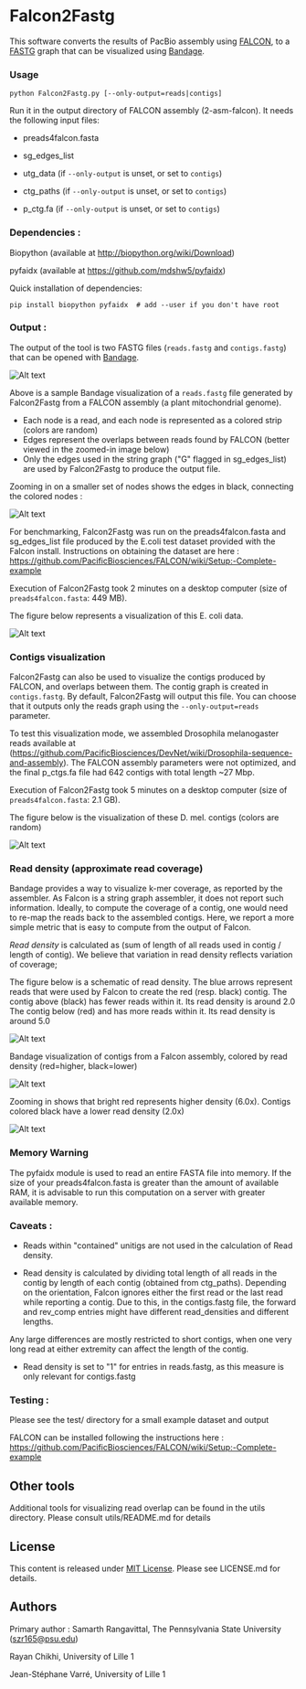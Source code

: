 # Falcon2Fastg 

This software converts the results of PacBio assembly using [FALCON](https://github.com/PacificBiosciences/FALCON), to a [FASTG](http://fastg.sourceforge.net/) graph that can be visualized using [Bandage](http://rrwick.github.io/Bandage/).

### Usage

    python Falcon2Fastg.py [--only-output=reads|contigs]

Run it in the output directory of FALCON assembly (2-asm-falcon). It needs 
the following input files:

* preads4falcon.fasta

* sg_edges_list 

* utg_data (if `--only-output` is unset, or set to `contigs`)

* ctg_paths (if `--only-output` is unset, or set to `contigs`)

* p_ctg.fa (if `--only-output` is unset, or set to `contigs`)



### Dependencies :

Biopython (available at http://biopython.org/wiki/Download)

pyfaidx (available at https://github.com/mdshw5/pyfaidx)

Quick installation of dependencies:

    pip install biopython pyfaidx  # add --user if you don't have root

### Output : 

The output of the tool is two FASTG files (``reads.fastg`` and ``contigs.fastg``) that can be opened with 
[Bandage](http://rrwick.github.io/Bandage/).

![Alt text](/img/Falcon2Fastg_after_bandage.png?raw=true "Falcon2Fastg after Bandage")


Above is a sample Bandage visualization of a ``reads.fastg`` file generated by 
Falcon2Fastg from a FALCON assembly (a plant mitochondrial genome).

* Each node is a read, and each node is represented as a colored strip 
(colors are random)
* Edges represent the overlaps between reads found by FALCON (better viewed in 
the zoomed-in image below) 
* Only the edges used in the string graph ("G" flagged in sg_edges_list) are 
used by Falcon2Fastg to produce the output file.



Zooming in on a smaller set of nodes shows the edges in black, connecting the colored nodes :


![Alt text](/img/zoomed_mito.png?raw=true "Falcon2Fastg zoom with Bandage")




For benchmarking, Falcon2Fastg was run on the preads4falcon.fasta and 
sg_edges_list file produced by the E.coli test dataset provided with the Falcon
 install. Instructions on obtaining the dataset are here : 
https://github.com/PacificBiosciences/FALCON/wiki/Setup:-Complete-example  

Execution of Falcon2Fastg took 2 minutes on a desktop computer (size of ``preads4falcon.fasta``: 449 MB).

The figure below represents a visualization of this E. coli data.  

![Alt text](/img/ecoli_Gnodes.png?raw=true "Ecoli 'G' edges fastg after Bandage")


### Contigs visualization 

Falcon2Fastg can also be used to visualize the contigs produced by FALCON, and overlaps between them. The contig graph is created in ``contigs.fastg``. By default, Falcon2Fastg will output this file. You can choose that it outputs only the reads graph using the ``--only-output=reads`` parameter.


To test this visualization mode, we assembled Drosophila melanogaster reads available at 
(https://github.com/PacificBiosciences/DevNet/wiki/Drosophila-sequence-and-assembly). The FALCON assembly parameters were not optimized, and the final p_ctgs.fa file had 642 contigs with total length ~27 Mbp.  

Execution of Falcon2Fastg took 5 minutes on a desktop computer (size of ``preads4falcon.fasta``: 2.1 GB).

The figure below is the visualization of these D. mel. contigs (colors are random)

![Alt text](/img/Dmel_ctgs.png?raw=true "D. mel. contigs after Bandage")


### Read density (approximate read coverage)

Bandage provides a way to visualize k-mer coverage, as reported by the assembler. As Falcon is a string graph assembler, it does not report such information. Ideally, to compute the coverage of a contig, one would need to re-map the reads back to the assembled contigs. Here, we report a more simple metric that is easy to compute from the output of Falcon. 

*Read density* is calculated as (sum of length of all reads used in contig / 
length of contig). We believe that variation in read density reflects variation of coverage;

The figure below is a schematic of read density. The blue arrows represent reads that were used by Falcon to create the red (resp. black) contig. The contig above (black) has fewer reads within it. Its read density is around 2.0
The contig below (red) and has more reads within it. Its read density is around 5.0
 

![Alt text](/img/read_density_schematic.png?raw=true "Read Density schematic")


Bandage visualization of contigs from a Falcon assembly, colored by read density (red=higher, black=lower) 

![Alt text](/img/Dmel_ctgs_rd.png?raw=true "D. mel. contigs after Bandage")

Zooming in shows that bright red represents higher density (6.0x).
Contigs colored black have a lower read density (2.0x) 

![Alt text](/img/Dmel_ctgs_rd_zoom.png?raw=true "D. mel. contigs after Bandage")

### Memory Warning 

The pyfaidx module is used to read an entire FASTA file into memory. 
If the size of your preads4falcon.fasta is greater than the amount of available
 RAM, it is advisable to run this computation on a server with greater
available memory. 



### Caveats : 
 
- Reads within "contained" unitigs are not used in the calculation of Read density. 

- Read density is calculated by dividing total length of all reads in the contig 
by length of each contig (obtained from ctg_paths). Depending on the orientation, 
Falcon ignores either the first read or the last read while reporting a contig. 
Due to this, in the contigs.fastg file, the forward and rev_comp entries might 
have different read_densities and different lengths. 

Any large differences are mostly restricted to short contigs, when one very 
long read at either extremity can affect the length of the contig. 

- Read density is set to "1" for entries in reads.fastg, as this measure is 
only relevant for contigs.fastg

### Testing :

Please see the test/ directory for a small example dataset and output

FALCON can be installed following the instructions here : 
https://github.com/PacificBiosciences/FALCON/wiki/Setup:-Complete-example

## Other tools

Additional tools for visualizing read overlap can be found in the utils directory.
Please consult utils/README.md for details


## License 

This content is released under [MIT License](https://opensource.org/licenses/MIT). Please see LICENSE.md for details.


## Authors

Primary author : Samarth Rangavittal, The Pennsylvania State University
                 (szr165@psu.edu)
                
Rayan Chikhi, University of Lille 1   

Jean-Stéphane Varré, University of Lille 1

